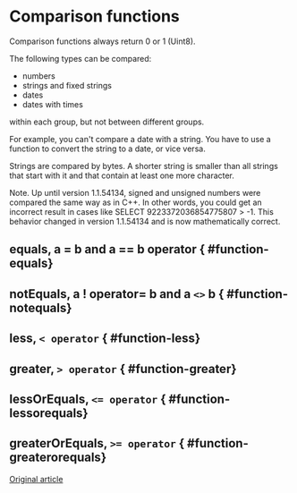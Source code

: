 # Comparison functions

Comparison functions always return 0 or 1 (Uint8).

The following types can be compared:

- numbers
- strings and fixed strings
- dates
- dates with times

within each group, but not between different groups.

For example, you can't compare a date with a string. You have to use a function to convert the string to a date, or vice versa.

Strings are compared by bytes. A shorter string is smaller than all strings that start with it and that contain at least one more character.

Note. Up until version 1.1.54134, signed and unsigned numbers were compared the same way as in C++. In other words, you could get an incorrect result in cases like SELECT 9223372036854775807 &gt; -1. This behavior changed in version 1.1.54134 and is now mathematically correct.

## equals, a = b and a == b operator { #function-equals}

## notEquals, a ! operator= b and a `<>` b { #function-notequals}

## less, `< operator` { #function-less}

## greater, `> operator` { #function-greater}

## lessOrEquals, `<= operator` { #function-lessorequals}

## greaterOrEquals, `>= operator` { #function-greaterorequals}


[Original article](https://clickhouse.tech/docs/en/query_language/functions/comparison_functions/) <!--hide-->
